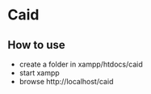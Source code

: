# Caid

## How to use
- create a folder in xampp/htdocs/caid
- start xampp
- browse http://localhost/caid
